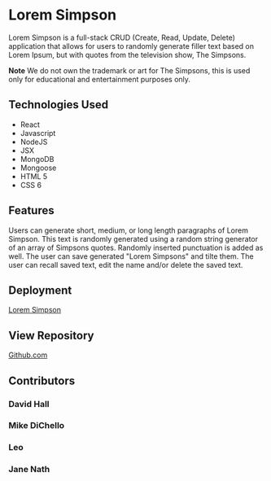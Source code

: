 
# Lorem Simpson

Lorem Simpson is a full-stack CRUD (Create, Read, Update, Delete) application that allows for users to randomly generate filler text based on Lorem Ipsum, but with quotes from the television show, The Simpsons. 

**Note** We do not own the trademark or art for The Simpsons, this is used only for educational and entertainment purposes only.

## Technologies Used

* React
* Javascript
* NodeJS
* JSX
* MongoDB
* Mongoose
* HTML 5
* CSS 6

## Features

Users can generate short, medium, or long length paragraphs of Lorem Simpson. This text is randomly generated using a random string generator of an array of Simpsons quotes. Randomly inserted punctuation is added as well. The user can save generated "Lorem Simpsons" and tilte them. The user can recall saved text, edit the name and/or delete the saved text.


## Deployment
[Lorem Simpson](#)

## View Repository
[Github.com](#)


## Contributors

### David Hall

### Mike DiChello

### Leo

### Jane Nath